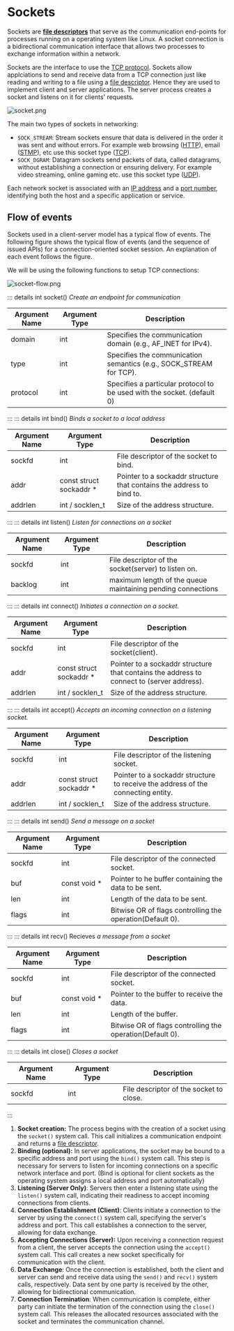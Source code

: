 # Sockets

Sockets are **[file descriptors](https://en.wikipedia.org/wiki/File_descriptor)** that serve as the communication end-points for processes running on a operating system like Linux. A socket connection is a bidirectional communication interface that allows two processes to exchange information within a network.

Sockets are the interface to use the [TCP protocol](https://en.wikipedia.org/wiki/Transmission_Control_Protocol). Sockets allow applciations to send and receive data from a TCP connection just like reading and writing to a file using a [file descriptor](https://en.wikipedia.org/wiki/File_descriptor). Hence they are used to implement client and server applications. The server process creates a socket and listens on it for clients' requests.

![socket.png](/assets/phase-0-overview/socket.png)

The main two types of sockets in networking:

- `SOCK_STREAM`: Stream sockets ensure that data is delivered in the order it was sent and without errors. For example web browsing ([HTTP](https://en.wikipedia.org/wiki/HTTP)), email ([STMP](https://en.wikipedia.org/wiki/Simple_Mail_Transfer_Protocol)), etc use this socket type ([TCP](https://en.wikipedia.org/wiki/Transmission_Control_Protocol)).
- `SOCK_DGRAM`: Datagram sockets send packets of data, called datagrams, without establishing a connection or ensuring delivery. For example video streaming, online gaming etc. use this socket type ([UDP](https://en.wikipedia.org/wiki/User_Datagram_Protocol)).

Each network socket is associated with an [IP address](https://en.wikipedia.org/wiki/IP_address) and a [port number](<https://en.wikipedia.org/wiki/Port_(computer_networking)>), identifying both the host and a specific application or service.

## Flow of events

Sockets used in a client-server model has a typical flow of events. The following figure shows the typical flow of events (and the sequence of issued APIs) for a connection-oriented socket session. An explanation of each event follows the figure.

We will be using the following functions to setup TCP connections:

![socket-flow.png](/assets/resources/flow-of-events.png)

::: details int socket()  *Create an endpoint for communication*

| Argument Name | Argument Type | Description |
| --- | --- | --- |
| domain | int | Specifies the communication domain (e.g., AF_INET for IPv4). |
| type | int | Specifies the communication semantics (e.g., SOCK_STREAM for TCP). |
| protocol | int | Specifies a particular protocol to be used with the socket. (default 0) |

:::
::: details int bind()  *Binds a socket to a local address*
    
| Argument Name | Argument Type | Description |
| --- | --- | --- |
| sockfd | int | File descriptor of the socket to bind. |
| addr | const struct sockaddr * | Pointer to a sockaddr structure that contains the address to bind to. |
| addrlen | int / socklen_t | Size of the address structure. |

:::
::: details int listen()  *Listen for connections on a socket*
    
    
| Argument Name | Argument Type | Description |
| --- | --- | --- |
| sockfd | int | File descriptor of the socket(server) to listen on. |
| backlog | int | maximum length of the queue maintaining pending connections  |
:::
::: details int connect()  *Initiates a connection on a socket.*
    
    
| Argument Name | Argument Type | Description |
| --- | --- | --- |
| sockfd | int | File descriptor of the socket(client).  |
| addr | const struct sockaddr * | Pointer to a sockaddr structure that contains the address to connect to (server address). |
| addrlen | int / socklen_t | Size of the address structure. |
:::
::: details int accept()  *Accepts an incoming connection on a listening socket.*
    
    
| Argument Name | Argument Type | Description |
| --- | --- | --- |
| sockfd | int | File descriptor of the listening socket.  |
| addr | const struct sockaddr * | Pointer to a sockaddr structure to receive the address of the connecting entity. |
| addrlen | int / socklen_t | Size of the address structure. |
:::
::: details int send()  *Send a message on a socket*
    
    
| Argument Name | Argument Type | Description |
| --- | --- | --- |
| sockfd | int | File descriptor of the connected socket.  |
| buf | const void * | Pointer to he buffer containing the data to be sent. |
| len | int | Length of the data to be sent. |
| flags | int | Bitwise OR of flags controlling the operation(Default 0). |
:::
::: details int recv()  Recieves *a message from a socket*
    
| Argument Name | Argument Type | Description |
| --- | --- | --- |
| sockfd | int | File descriptor of the connected socket.  |
| buf | const void * | Pointer to the buffer to receive the data. |
| len | int | Length of the buffer. |
| flags | int | Bitwise OR of flags controlling the operation(Default 0). |
:::
::: details int close()  *Closes a socket*
    
| Argument Name | Argument Type | Description |
| --- | --- | --- |
| sockfd | int | File descriptor of the socket to close.  |

:::

1. **Socket creation:** The process begins with the creation of a socket using the `socket()` system call. This call initializes a communication endpoint and returns a [file descriptor](https://en.wikipedia.org/wiki/File_descriptor).
2. **Binding (optional):** In server applications, the socket may be bound to a specific address and port using the `bind()` system call. This step is necessary for servers to listen for incoming connections on a specific network interface and port. (Bind is optional for client sockets as the operating system assigns a local address and port automatically)
3. **Listening (Server Only)**: Servers then enter a listening state using the `listen()` system call, indicating their readiness to accept incoming connections from clients.
4. **Connection Establishment (Client)**: Clients initiate a connection to the server by using the `connect()` system call, specifying the server's address and port. This call establishes a connection to the server, allowing for data exchange.
5. **Accepting Connections (Server):** Upon receiving a connection request from a client, the server accepts the connection using the `accept()` system call. This call creates a new socket specifically for communication with the client.
6. **Data Exchange**: Once the connection is established, both the client and server can send and receive data using the `send()` and `recv()` system calls, respectively. Data sent by one party is received by the other, allowing for bidirectional communication.
7. **Connection Termination**: When communication is complete, either party can initiate the termination of the connection using the `close()` system call. This releases the allocated resources associated with the socket and terminates the communication channel.
